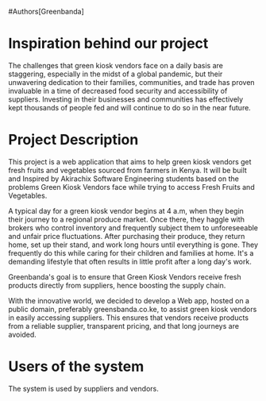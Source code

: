 #Authors[Greenbanda]

# Inspiration behind our project
The challenges that green kiosk vendors face on a daily basis are staggering, especially in the midst of a global pandemic, but their unwavering dedication to their families, communities, and trade has proven invaluable in a time of decreased food security and accessibility of suppliers. Investing in their businesses and communities has effectively kept thousands of people fed and will continue to do so in the near future.

# Project Description

This project is a web application that aims to help green kiosk vendors get  fresh fruits and vegetables sourced from farmers in Kenya. It will be built and Inspired by Akirachix Software Engineering students based on the problems Green Kiosk Vendors face while trying to access Fresh Fruits and Vegetables.

A typical day for a green kiosk vendor begins at 4 a.m, when they begin their journey to a regional produce market. Once there, they haggle with brokers who control inventory and frequently subject them to unforeseeable and unfair price fluctuations. After purchasing their produce, they return home, set up their stand, and work long hours until everything is gone. They frequently do this while caring for their children and families at home. It's a demanding lifestyle that often results in little profit after a long day's work.

Greenbanda's goal is to ensure that Green Kiosk Vendors receive fresh products directly from suppliers, hence boosting the supply chain.

With the innovative world, we decided to develop a Web app, hosted on a public domain, preferably greensbanda.co.ke, to assist green kiosk vendors in easily accessing suppliers. This ensures that vendors receive products from a reliable supplier, transparent pricing, and that long journeys are avoided.
# Users of the system
The system is used by suppliers and vendors.
